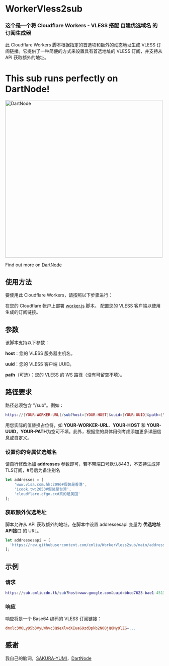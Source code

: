 # WorkerVless2sub
### 这个是一个将 Cloudflare Workers - VLESS 搭配 自建优选域名 的 订阅生成器
此 Cloudflare Workers 脚本根据指定的首选项和额外的动态地址生成 VLESS 订阅链接。它提供了一种简便的方式来设置具有首选地址的 VLESS 订阅，并支持从 API 获取额外的地址。

# This sub runs perfectly on DartNode!

<a href="https://dartnode.com/?via=benny"><img src="https://github.com/cmliu/WorkerVless2sub/assets/24787744/b4eac86c-011b-48bc-b490-b2820622e4a0" width="500px"  alt="DartNode"/></a>

Find out more on [DartNode](https://dartnode.com)

## 使用方法
要使用此 Cloudflare Workers，请按照以下步骤进行：

在您的 Cloudflare 帐户上部署 [worker.js](https://github.com/cmliu/WorkerVless2sub/blob/main/worker.js) 脚本。
配置您的 VLESS 客户端以使用生成的订阅链接。

## 参数
该脚本支持以下参数：

**host**：您的 VLESS 服务器主机名。

**uuid**：您的 VLESS 客户端 UUID。

**path**（可选）：您的 VLESS 的 WS 路径（没有可留空不填）。

## 路径要求
路径必须包含 "/sub"。例如：

```lua
https://[YOUR-WORKER-URL]/sub?host=[YOUR-HOST]&uuid=[YOUR-UUID]&path=[YOUR-PATH]
```
用您实际的值替换占位符，如 **YOUR-WORKER-URL**、**YOUR-HOST** 和 **YOUR-UUID**，**YOUR-PATH**为空可不填。此外，根据您的具体用例考虑添加更多详细信息或自定义。

### 设置你的专属优选域名
请自行修改添加 **addresses** 参数即可，若不带端口号默认8443，不支持生成非TLS订阅，#号后为备注别名
```js
let addresses = [
	'www.visa.com.hk:2096#假装是香港',
	'icook.tw:2053#假装是台湾',
	'cloudflare.cfgo.cc#真的是美国'
];
```

### 获取额外优选地址
脚本允许从 API 获取额外的地址。在脚本中设置 addressesapi 变量为 **优选地址API接口** 的 URL。
```js
let addressesapi = [
  'https://raw.githubusercontent.com/cmliu/WorkerVless2sub/main/addressesapi.txt' //该接口只是示例，并不进行维护。可参考内容格式 自行搭建。
];
```

## 示例
### 请求
```lua
https://sub.cmliucdn.tk/sub?host=www.google.com&uuid=bbcd7623-bae1-4513-b177-f17f9c244327&path=ws
```

### 响应
响应将是一个 Base64 编码的 VLESS 订阅链接：

```makefile
dmxlc3M6Ly95b3VyLWhvc3Q9eXlvdXIuaG9zdDpkb2N0OjQ0My9lZG=...
```

## 感谢
我自己的脑洞，[SAKURA-YUMI](https://github.com/SAKURA-YUMI)，[DartNode](https://dartnode.com)


